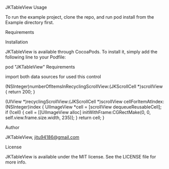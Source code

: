 JKTableView
Usage

To run the example project, clone the repo, and run pod install from the Example directory first.

Requirements

Installation

JKTableView is available through CocoaPods. To install it, simply add the following line to your Podfile:

pod "JKTableView"
Requirements

import both data sources for used this control

(NSInteger)numberOfItemsInRecyclingScrollView:(JKScrollCell *)scrollView {
return 200; }

(UIView *)recyclingScrollView:(JKScrollCell *)scrollView cellForItemAtIndex:(NSInteger)index {
UIImageView *cell = [scrollView dequeueReusableCell]; if (!cell) { cell = [[UIImageView alloc] initWithFrame:CGRectMake(0, 0, self.view.frame.size.width, 235)]; } return cell; }

Author

JKTableView, jitu94186@gmail.com

License

JKTableView is available under the MIT license. See the LICENSE file for more info.

